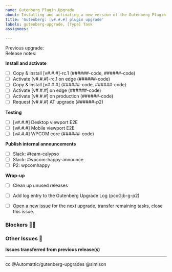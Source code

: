 ```yaml
---
name: Gutenberg Plugin Upgrade
about: Installing and activating a new version of the Gutenberg Plugin
title: 'Gutenberg: [v#.#.#] plugin upgrade'
labels: gutenberg-upgrade, [Type] Task
assignees: ''

---
```


<!--
IMPORTANT: When updating this template, please make sure both copies are kept the same! This ensures our upgrade helper bot is in sync with our manual template.
Github template: https://github.com/Automattic/wp-calypso/blob/trunk/.github/ISSUE_TEMPLATE/gutenberg-plugin-upgrade.md
Gutenberg Upgrade Helper Bot™ template: trunk/bin/gutenberg-plugin-upgrade-tracking-issue-template.md

Thanks for updating Gutenberg! Please be sure to update the title above with the version number you're upgrading. This post will cover all potential RCs and point releases (Example, "Gutenberg: v11.2.x plugin upgrade" would cover everything from 11.2.0-rc.1 to 11.2.1, should those all become available)

- Previous Upgrade issue should be linked using Github issue numbers (for example, #53725)
- Release notes for the version(s) you're implementing should be linked directly to the WordPress/gutenberg repo tag
(for example, linking the text 'v11.0.0-rc.1' to https://github.com/WordPress/gutenberg/releases/tag/v11.0.0-rc.1)
-->
Previous upgrade:  
Release notes:

<!--
As you complete the tasks in this list, please update the relevant lines with diff and other IDs
-->

**Install and activate**
- [ ] Copy & install [v#.#.#]-rc.1 (######-code, ######-code)
- [ ] Activate [v#.#.#]-rc.1 on edge (######-code)
- [ ] Copy & install [v#.#.#] (######-code, ######-code)
- [ ] Activate [v#.#.#] on edge (######-code)
- [ ] Activate [v#.#.#] on production (######-code)
- [ ] Request [v#.#.#] AT upgrade (######-p2)

**Testing**
- [ ] [v#.#.#] Desktop viewport E2E
- [ ] [v#.#.#] Mobile viewport E2E
- [ ] [v#.#.#] WPCOM core (######-code)

**Publish internal announcements**
- [ ] Slack: #team-calypso
- [ ] Slack: #wpcom-happy-announce
- [ ] P2: wpcomhappy

**Wrap-up**
- [ ] Clean up unused releases
- [ ] Add log entry to the Gutenberg Upgrade Log (pcoGjb-g-p2)
- [ ] [Open a new issue](https://github.com/Automattic/wp-calypso/issues/new?assignees=&labels=gutenberg-upgrade%2C+%5BType%5D+Task&template=gutenberg-plugin-upgrade.md&title=Gutenberg%3A+%5Bv%23.%23.%23%5D+plugin+upgrade) for the next upgrade, transfer remaining tasks, close this issue.


 ### Blockers 🤷‍♀️

 ### Other Issues 🐛

 **Issues transferred from previous release(s)**

 ---
 cc @Automattic/gutenberg-upgrades @simison
